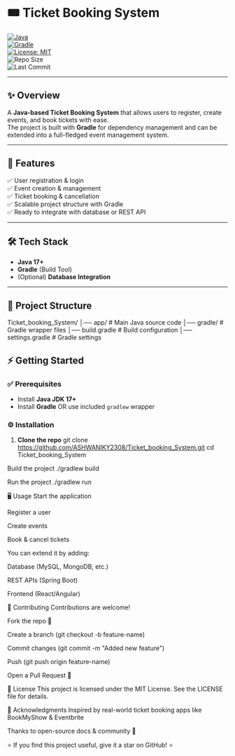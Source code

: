 # 🎟️ Ticket Booking System

[![Java](https://img.shields.io/badge/Java-17-blue?logo=java&logoColor=white)](https://www.oracle.com/java/)  
[![Gradle](https://img.shields.io/badge/Gradle-Build-green?logo=gradle)](https://gradle.org/)  
[![License: MIT](https://img.shields.io/badge/License-MIT-yellow.svg)](LICENSE)  
![Repo Size](https://img.shields.io/github/repo-size/ASHWANIKY2308/Ticket_booking_System)  
![Last Commit](https://img.shields.io/github/last-commit/ASHWANIKY2308/Ticket_booking_System)  

---

## ✨ Overview
A **Java-based Ticket Booking System** that allows users to register, create events, and book tickets with ease.  
The project is built with **Gradle** for dependency management and can be extended into a full-fledged event management system.

---

## 🚀 Features
✅ User registration & login  
✅ Event creation & management  
✅ Ticket booking & cancellation  
✅ Scalable project structure with Gradle  
✅ Ready to integrate with database or REST API  

---

## 🛠️ Tech Stack
- **Java 17+**  
- **Gradle** (Build Tool)  
- (Optional) **Database Integration**  

---

## 📂 Project Structure
Ticket_booking_System/
│── app/ # Main Java source code
│── gradle/ # Gradle wrapper files
│── build.gradle # Build configuration
│── settings.gradle # Gradle settings



## ⚡ Getting Started

### ✅ Prerequisites
- Install **Java JDK 17+**  
- Install **Gradle** OR use included `gradlew` wrapper  

### ⚙️ Installation
1. **Clone the repo**
   git clone https://github.com/ASHWANIKY2308/Ticket_booking_System.git
   cd Ticket_booking_System
   
Build the project
./gradlew build



Run the project
./gradlew run



🖥️ Usage 
Start the application

Register a user

Create events

Book & cancel tickets

You can extend it by adding:

Database (MySQL, MongoDB, etc.)

REST APIs (Spring Boot)

Frontend (React/Angular)

🤝 Contributing
Contributions are welcome!

Fork the repo 🍴

Create a branch (git checkout -b feature-name)

Commit changes (git commit -m "Added new feature")

Push (git push origin feature-name)

Open a Pull Request 🚀

📜 License
This project is licensed under the MIT License.
See the LICENSE file for details.

🙏 Acknowledgments
Inspired by real-world ticket booking apps like BookMyShow & Eventbrite

Thanks to open-source docs & community 🚀

⭐ If you find this project useful, give it a star on GitHub! ⭐
